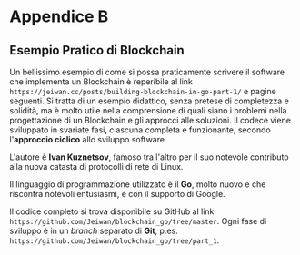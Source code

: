 # Appendice B

## Esempio Pratico di Blockchain

Un bellissimo esempio di come si possa praticamente scrivere il software che implementa un Blockchain è reperibile al link `https://jeiwan.cc/posts/building-blockchain-in-go-part-1/` e pagine seguenti.
Si tratta di un esempio didattico, senza pretese di completezza e solidità, ma è molto utile nella comprensione di quali siano i problemi nella progettazione di un Blockchain e gli approcci alle soluzioni. Il codece viene sviluppato in svariate fasi, ciascuna completa e funzionante, secondo l'**approccio ciclico** allo sviluppo software.

L'autore è **Ivan Kuznetsov**, famoso tra l'altro per il suo notevole contributo alla nuova catasta di protocolli di rete di Linux.

Il linguaggio di programmazione utilizzato è il **Go**, molto nuovo e che riscontra notevoli entusiasmi, e con il supporto di Google.

Il codice completo si trova disponibile su GitHub al link `https://github.com/Jeiwan/blockchain_go/tree/master`. Ogni fase di sviluppo è in un _branch_ separato di **Git**, p.es. `https://github.com/Jeiwan/blockchain_go/tree/part_1`.